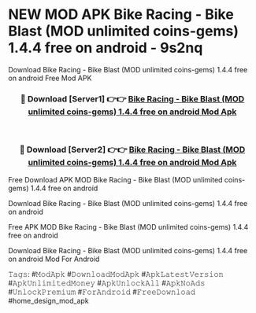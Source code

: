 # NEW MOD APK Bike Racing - Bike Blast (MOD unlimited coins-gems) 1.4.4 free on android - 9s2nq
Download Bike Racing - Bike Blast (MOD unlimited coins-gems) 1.4.4 free on android Free Mod APK

<div align="center">
<h3>🔴 Download [Server1] 👉👉 <a href="https://apk-comot.site?title=Bike_Racing_-_Bike_Blast_(MOD_unlimited_coins-gems)_1.4.4_free_on_android">Bike Racing - Bike Blast (MOD unlimited coins-gems) 1.4.4 free on android Mod Apk</a></h3><br>

<h3>🔴 Download [Server2] 👉👉 <a href="https://apk-comot.site?title=Bike_Racing_-_Bike_Blast_(MOD_unlimited_coins-gems)_1.4.4_free_on_android">Bike Racing - Bike Blast (MOD unlimited coins-gems) 1.4.4 free on android Mod Apk</a></h3>
</div>


Free Download APK MOD Bike Racing - Bike Blast (MOD unlimited coins-gems) 1.4.4 free on android

Download Bike Racing - Bike Blast (MOD unlimited coins-gems) 1.4.4 free on android 

Free APK MOD Bike Racing - Bike Blast (MOD unlimited coins-gems) 1.4.4 free on android 

Download Bike Racing - Bike Blast (MOD unlimited coins-gems) 1.4.4 free on android Mod For Android

𝚃𝚊𝚐𝚜: #𝙼𝚘𝚍𝙰𝚙𝚔 #𝙳𝚘𝚠𝚗𝚕𝚘𝚊𝚍𝙼𝚘𝚍𝙰𝚙𝚔 #𝙰𝚙𝚔𝙻𝚊𝚝𝚎𝚜𝚝𝚅𝚎𝚛𝚜𝚒𝚘𝚗 #𝙰𝚙𝚔𝚄𝚗𝚕𝚒𝚖𝚒𝚝𝚎𝚍𝙼𝚘𝚗𝚎𝚢 #𝙰𝚙𝚔𝚄𝚗𝚕𝚘𝚌𝚔𝙰𝚕𝚕 #𝙰𝚙𝚔𝙽𝚘𝙰𝚍𝚜 #𝚄𝚗𝚕𝚘𝚌𝚔𝙿𝚛𝚎𝚖𝚒𝚞𝚖 #𝙵𝚘𝚛𝙰𝚗𝚍𝚛𝚘𝚒𝚍 #𝙵𝚛𝚎𝚎𝙳𝚘𝚠𝚗𝚕𝚘𝚊𝚍 #home_design_mod_apk